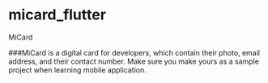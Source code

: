 # micard_flutter

MiCard

###MiCard is a digital card for developers, which contain their photo, email address, and their contact number.
Make sure you make yours as a sample project when learning mobile application.

